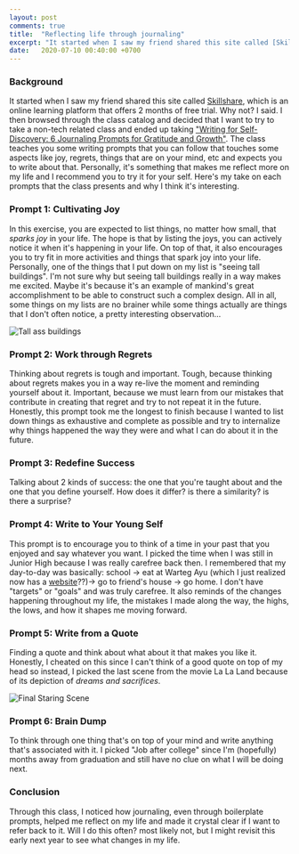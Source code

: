```yaml
---
layout: post
comments: true
title:  "Reflecting life through journaling"
excerpt: "It started when I saw my friend shared this site called [Skillshare](https://skillshare.com), which is an online learning platform that offers 2 months of free trial."
date:   2020-07-10 00:40:00 +0700
---
```


### Background

It started when I saw my friend shared this site called [Skillshare](https://skillshare.com), which is an online learning platform that offers 2 months of free trial. Why not? I said. I then browsed through the class catalog and decided that I want to try to take a non-tech related class and ended up taking ["Writing for Self-Discovery: 6 Journaling Prompts for Gratitude and Growth"](https://www.skillshare.com/classes/Writing-for-Self-Discovery-6-Journaling-Prompts-for-Gratitude-and-Growth/2057963364/projects?via=watch-history). The class teaches you some writing prompts that you can follow that touches some aspects like joy, regrets, things that are on your mind, etc and expects you to write about that. Personally, it's something that makes me reflect more on my life and I recommend you to try it for your self. Here's my take on each prompts that the class presents and why I think it's interesting.

### Prompt 1: Cultivating Joy

In this exercise, you are expected to list things, no matter how small, that *sparks joy* in your life. The hope is that by listing the joys, you can actively notice it when it's happening in your life. On top of that, it also encourages you to try fit in more activities and things that spark joy into your life. Personally, one of the things that I put down on my list is "seeing tall buildings". I'm not sure why but seeing tall buildings really in a way makes me excited. Maybe it's because it's an example of mankind's great accomplishment to be able to construct such a complex design. All in all, some things on my lists are no brainer while some things actually are things that I don't often notice, a pretty interesting observation...

![Tall ass buildings](https://www.constructionspecifier.com/wp-content/uploads/2018/05/bigstock-Office-building-top-view-backg-227601292.jpg)


### Prompt 2: Work through Regrets

Thinking about regrets is tough and important. Tough, because thinking about regrets makes you in a way re-live the moment and reminding yourself about it. Important, because we must learn from our mistakes that contribute in creating that regret and try to not repeat it in the future. Honestly, this prompt took me the longest to finish because I wanted to list down things as exhaustive and complete as possible and try to internalize why things happened the way they were and what I can do about it in the future.

### Prompt 3: Redefine Success

Talking about 2 kinds of success: the one that you're taught about and the one that you define yourself. How does it differ? is there a similarity? is there a surprise?

### Prompt 4: Write to Your Young Self

This prompt is to encourage you to think of a time in your past that you enjoyed and say whatever you want. I picked the time when I was still in Junior High because I was really carefree back then. I remembered that my day-to-day was basically: school -> eat at Warteg Ayu (which I just realized now has a [website](https://warteg-ayu.business.site/)??)-> go to friend's house -> go home. I don't have "targets" or "goals" and was truly carefree. It also reminds of the changes happening throughout my life, the mistakes I made along the way, the highs, the lows, and how it shapes me moving forward.

### Prompt 5:  Write from a Quote

Finding a quote and think about what about it that makes you like it. Honestly, I cheated on this since I can't think of a good quote on top of my head so instead, I picked the last scene from the movie La La Land because of its depiction of *dreams and sacrifices*.

![Final Staring Scene](https://www.denofgeek.com/wp-content/uploads/2017/01/ending2.jpeg)

### Prompt 6:  Brain Dump

To think through one thing that's on top of your mind and write anything that's associated with it. I picked "Job after college" since I'm (hopefully) months away from graduation and still have no clue on what I will be doing next. 

### Conclusion

Through this class, I noticed how journaling, even through boilerplate prompts, helped me reflect on my life and made it crystal clear if I want to refer back to it. Will I do this often? most likely not, but I might revisit this early next year to see what changes in my life.
